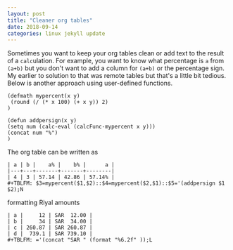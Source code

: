 ```yaml
---
layout: post
title: "Cleaner org tables"
date: 2018-09-14
categories: linux jekyll update
---
```


Sometimes you want to keep your org tables clean or add text to the result of a `calc`ulation. For example, you want to know what percentage is `a` from `(a+b)` but you don't want to add a column for `(a+b)` or the percentage sign. My earlier to solution to that was remote tables but that's a little bit tedious. Below is another approach using user-defined functions.


``` elisp
(defmath mypercent(x y)
 (round (/ (* x 100) (+ x y)) 2)
)

(defun addpersign(x y)
(setq num (calc-eval (calcFunc-mypercent x y)))
(concat num "%")
)
```

The org table can be written as

```
| a | b |    a% |    b% |      a |
|---+---+-------+-------+--------|
| 4 | 3 | 57.14 | 42.86 | 57.14% |
#+TBLFM: $3=mypercent($1,$2)::$4=mypercent($2,$1)::$5='(addpersign $1 $2);N
```

formatting Riyal amounts

```
| a |     12 | SAR  12.00 |
| b |     34 | SAR  34.00 |
| c | 260.87 | SAR 260.87 |
| d |  739.1 | SAR 739.10 |
#+TBLFM: ='(concat "SAR " (format "%6.2f" ));L
```
